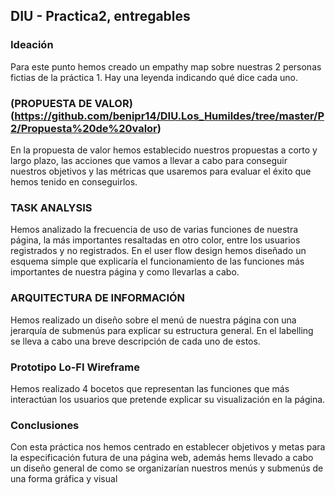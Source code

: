 ## DIU - Practica2, entregables

### Ideación 
  Para este punto hemos creado un empathy map sobre nuestras 2 personas fictias de la práctica 1. Hay una leyenda indicando qué dice cada uno.


### (PROPUESTA DE VALOR)(https://github.com/benipr14/DIU.Los_Humildes/tree/master/P2/Propuesta%20de%20valor)
  En la propuesta de valor hemos establecido nuestros propuestas a corto y largo plazo, las acciones que vamos a llevar a cabo para conseguir nuestros objetivos y las métricas que usaremos para evaluar el éxito que hemos tenido en conseguirlos.


### TASK ANALYSIS
  Hemos analizado la frecuencia de uso de varias funciones de nuestra página, la más importantes resaltadas en otro color, entre los usuarios registrados y no registrados.
  En el user flow design hemos diseñado un esquema simple que explicaría el funcionamiento de las funciones más importantes de nuestra página y como llevarlas a cabo.


### ARQUITECTURA DE INFORMACIÓN
  Hemos realizado un diseño sobre el menú de nuestra página con una jerarquía de submenús para explicar su estructura general.
  En el labelling se lleva a cabo una breve descripción de cada uno de estos.


### Prototipo Lo-FI Wireframe 
  Hemos realizado 4 bocetos que representan las funciones que más interactúan los usuarios que pretende explicar su visualización en la página.

### Conclusiones  
  Con esta práctica nos hemos centrado en establecer objetivos y metas para la especificación futura de una página web, además hems llevado a cabo un diseño general de como se organizarían nuestros menús y submenús de una forma gráfica y visual
